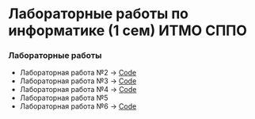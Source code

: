 # Лабораторные работы по информатике (1 сем) ИТМО СППО

### Лабораторные работы

- Лабораторная работа №2 -> [Code](/Lab2)
- Лабораторная работа №3 -> [Code](/Lab3/)
- Лабораторная работа №4 -> [Code](/Lab4/)
- Лабораторная работа №5
- Лабораторная работа №6 -> [Code](/Lab6/)
